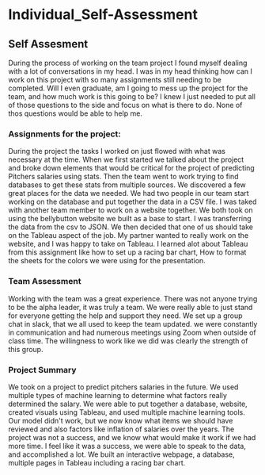 # Individual_Self-Assessment
## Self Assesment
  During the process of working on the team project I found myself dealing with a lot of conversations in my head. I was in my head thinking how can I work on this project with so many assignments still needing to be completed. Will I even graduate, am I going to mess up the project for the team, and how much work is this going to be? I knew I just needed to put all of those questions to the side and focus on what is there to do. None of thos questions would be able to help me. 
 
### Assignments for the project:
  During the project the tasks I worked on just flowed with what was necessary at the time. When we first started we talked about the project and broke down elements that would be critical for the project of predicting Pitchers salaries using stats. Then the team went to work trying to find databases to get these stats from multiple sources. We discovered a few great places for the data we needed. We had two people in our team start working on the database and put together the data in a CSV file. I was taked with another team member to work on a website together. We both took on using the bellybutton website we built as a base to start. I was transferring the data from the csv to JSON. We then decided that one of us should take on the Tableau aspect of the job. My partner wanted to really work on the website, and I was happy to take on Tableau. I learned alot about Tableau from this assignment like how to set up a racing bar chart, How to format the sheets for the colors we were using for the presentation. 
  
### Team Assessment
  Working with the team was a great experience. There was not anyone trying to be the alpha leader, it was truly a team. We were really able to just stand for everyone getting the help and support they need. We set up a group chat in slack, that we all used to keep the team updated. we were constantly in communication and had numerous meetings using Zoom when outside of class time. The willingness to work like we did was clearly the strength of this group. 
   
### Project Summary
  We took on a project to predict pitchers salaries in the future. We used multiple types of machine learning to determine what factors really determined the salary. We were able to put together a database, website, created visuals using Tableau, and used multiple machine learning tools. Our model didn't work, but we now know what items we should have reviewed and also factors like inflation of salaries over the years. The project was not a success, and we know what would make it work if we had more time. I feel like it was a success, we were able to speak to the data, and accomplished a lot. We built an interactive webpage, a database, multiple pages in Tableau including a racing bar chart. 

   
   
   
  
  
  
  
